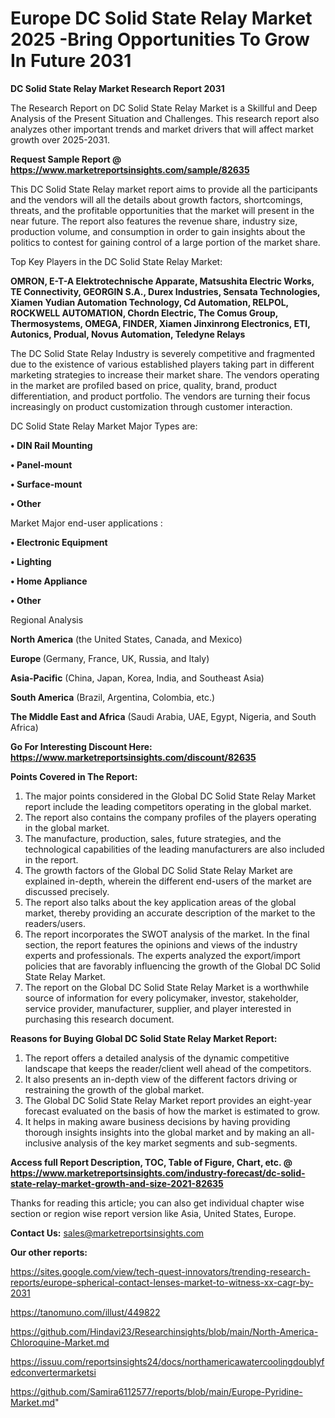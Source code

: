 # Europe DC Solid State Relay Market 2025 -Bring Opportunities To Grow In Future 2031

<strong>DC Solid State Relay Market Research Report 2031</strong>

The Research Report on DC Solid State Relay Market is a Skillful and Deep Analysis of the Present Situation and Challenges. This research report also analyzes other important trends and market drivers that will affect market growth over 2025-2031.

<strong>Request Sample Report @ <a href=https://www.marketreportsinsights.com/sample/82635>https://www.marketreportsinsights.com/sample/82635</a></strong>

This DC Solid State Relay market report aims to provide all the participants and the vendors will all the details about growth factors, shortcomings, threats, and the profitable opportunities that the market will present in the near future. The report also features the revenue share, industry size, production volume, and consumption in order to gain insights about the politics to contest for gaining control of a large portion of the market share.

Top Key Players in the DC Solid State Relay Market:

<strong>OMRON, E-T-A Elektrotechnische Apparate, Matsushita Electric Works, TE Connectivity, GEORGIN S.A., Durex Industries, Sensata Technologies, Xiamen Yudian Automation Technology, Cd Automation, RELPOL, ROCKWELL AUTOMATION, Chordn Electric, The Comus Group, Thermosystems, OMEGA, FINDER, Xiamen Jinxinrong Electronics, ETI, Autonics, Produal, Novus Automation, Teledyne Relays</strong>

The DC Solid State Relay Industry is severely competitive and fragmented due to the existence of various established players taking part in different marketing strategies to increase their market share. The vendors operating in the market are profiled based on price, quality, brand, product differentiation, and product portfolio. The vendors are turning their focus increasingly on product customization through customer interaction.

DC Solid State Relay Market Major Types are:

<strong>• DIN Rail Mounting

• Panel-mount

• Surface-mount

• Other</strong>

Market Major end-user applications :

<strong>• Electronic Equipment

• Lighting

• Home Appliance

• Other</strong>

Regional Analysis

</u><strong><b>North America</b></strong> (the United States, Canada, and Mexico)

<strong><b>Europe </b></strong>(Germany, France, UK, Russia, and Italy)

<strong><b>Asia-Pacific</b></strong> (China, Japan, Korea, India, and Southeast Asia)

<strong><b>South America</b></strong> (Brazil, Argentina, Colombia, etc.)

<strong><b>The Middle East and Africa</b></strong> (Saudi Arabia, UAE, Egypt, Nigeria, and South Africa)

<strong>Go For Interesting Discount Here: <a href=https://www.marketreportsinsights.com/discount/82635>https://www.marketreportsinsights.com/discount/82635</a></strong>

<strong>Points Covered in The Report:</strong>
<ol>
  <li>The major points considered in the Global DC Solid State Relay Market report include the leading competitors operating in the global market.</li>
  <li>The report also contains the company profiles of the players operating in the global market.</li>
  <li>The manufacture, production, sales, future strategies, and the technological capabilities of the leading manufacturers are also included in the report.</li>
  <li>The growth factors of the Global DC Solid State Relay Market are explained in-depth, wherein the different end-users of the market are discussed precisely.</li>
  <li>The report also talks about the key application areas of the global market, thereby providing an accurate description of the market to the readers/users.</li>
  <li>The report incorporates the SWOT analysis of the market. In the final section, the report features the opinions and views of the industry experts and professionals. The experts analyzed the export/import policies that are favorably influencing the growth of the Global DC Solid State Relay Market.</li>
  <li>The report on the Global DC Solid State Relay Market is a worthwhile source of information for every policymaker, investor, stakeholder, service provider, manufacturer, supplier, and player interested in purchasing this research document.</li>
</ol>
<strong>Reasons for Buying Global DC Solid State Relay Market Report:</strong>

<ol>
  <li>The report offers a detailed analysis of the dynamic competitive landscape that keeps the reader/client well ahead of the competitors.</li>
  <li>It also presents an in-depth view of the different factors driving or restraining the growth of the global market.</li>
  <li>The Global DC Solid State Relay Market report provides an eight-year forecast evaluated on the basis of how the market is estimated to grow.</li>
  <li>It helps in making aware business decisions by having providing thorough insights insights into the global market and by making an all-inclusive analysis of the key market segments and sub-segments.</li>
</ol>
<strong>Access full Report Description, TOC, Table of Figure, Chart, etc. @ <a href=https://www.marketreportsinsights.com/industry-forecast/dc-solid-state-relay-market-growth-and-size-2021-82635>https://www.marketreportsinsights.com/industry-forecast/dc-solid-state-relay-market-growth-and-size-2021-82635</a></strong>


Thanks for reading this article; you can also get individual chapter wise section or region wise report version like Asia, United States, Europe.

<strong>Contact Us:</strong>
sales@marketreportsinsights.com

<strong>Our other reports:</strong>

<a href=https://sites.google.com/view/tech-quest-innovators/trending-research-reports/europe-spherical-contact-lenses-market-to-witness-xx-cagr-by-2031>https://sites.google.com/view/tech-quest-innovators/trending-research-reports/europe-spherical-contact-lenses-market-to-witness-xx-cagr-by-2031</a>

<a href=https://tanomuno.com/illust/449822>https://tanomuno.com/illust/449822</a>

<a href=https://github.com/Hindavi23/Researchinsights/blob/main/North-America-Chloroquine-Market.md>https://github.com/Hindavi23/Researchinsights/blob/main/North-America-Chloroquine-Market.md</a>

<a href=https://issuu.com/reportsinsights24/docs/northamericawatercoolingdoublyfedconvertermarketsi>https://issuu.com/reportsinsights24/docs/northamericawatercoolingdoublyfedconvertermarketsi</a>

<a href=https://github.com/Samira6112577/reports/blob/main/Europe-Pyridine-Market.md>https://github.com/Samira6112577/reports/blob/main/Europe-Pyridine-Market.md</a>"
